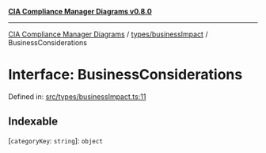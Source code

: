 [**CIA Compliance Manager Diagrams v0.8.0**](../../../README.md)

***

[CIA Compliance Manager Diagrams](../../../modules.md) / [types/businessImpact](../README.md) / BusinessConsiderations

# Interface: BusinessConsiderations

Defined in: [src/types/businessImpact.ts:11](https://github.com/Hack23/cia-compliance-manager/blob/791b5a1b6e700c8b8480de209374e4cb1086330d/src/types/businessImpact.ts#L11)

## Indexable

\[`categoryKey`: `string`\]: `object`
